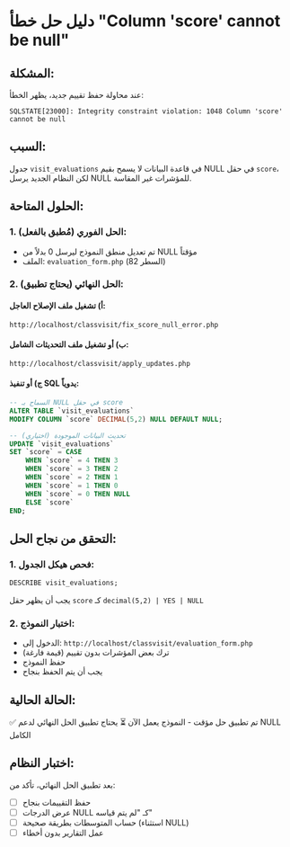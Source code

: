 # دليل حل خطأ "Column 'score' cannot be null"

## المشكلة:
عند محاولة حفظ تقييم جديد، يظهر الخطأ:
```
SQLSTATE[23000]: Integrity constraint violation: 1048 Column 'score' cannot be null
```

## السبب:
جدول `visit_evaluations` في قاعدة البيانات لا يسمح بقيم NULL في حقل `score`، لكن النظام الجديد يرسل NULL للمؤشرات غير المقاسة.

## الحلول المتاحة:

### 1. الحل الفوري (مُطبق بالفعل):
- تم تعديل منطق النموذج ليرسل 0 بدلاً من NULL مؤقتاً
- الملف: `evaluation_form.php` (السطر 82)

### 2. الحل النهائي (يحتاج تطبيق):

#### أ) تشغيل ملف الإصلاح العاجل:
```
http://localhost/classvisit/fix_score_null_error.php
```

#### ب) أو تشغيل ملف التحديثات الشامل:
```
http://localhost/classvisit/apply_updates.php
```

#### ج) أو تنفيذ SQL يدوياً:
```sql
-- السماح بـ NULL في حقل score
ALTER TABLE `visit_evaluations` 
MODIFY COLUMN `score` DECIMAL(5,2) NULL DEFAULT NULL;

-- تحديث البيانات الموجودة (اختياري)
UPDATE `visit_evaluations` 
SET `score` = CASE 
    WHEN `score` = 4 THEN 3
    WHEN `score` = 3 THEN 2
    WHEN `score` = 2 THEN 1
    WHEN `score` = 1 THEN 0
    WHEN `score` = 0 THEN NULL
    ELSE `score`
END;
```

## التحقق من نجاح الحل:

### 1. فحص هيكل الجدول:
```sql
DESCRIBE visit_evaluations;
```
يجب أن يظهر حقل `score` كـ `decimal(5,2) | YES | NULL`

### 2. اختبار النموذج:
- الدخول إلى: `http://localhost/classvisit/evaluation_form.php`
- ترك بعض المؤشرات بدون تقييم (قيمة فارغة)
- حفظ النموذج
- يجب أن يتم الحفظ بنجاح

## الحالة الحالية:
✅ تم تطبيق حل مؤقت - النموذج يعمل الآن
⏳ يحتاج تطبيق الحل النهائي لدعم NULL الكامل

## اختبار النظام:
بعد تطبيق الحل النهائي، تأكد من:
- [ ] حفظ التقييمات بنجاح
- [ ] عرض الدرجات NULL كـ "لم يتم قياسه"
- [ ] حساب المتوسطات بطريقة صحيحة (استثناء NULL)
- [ ] عمل التقارير بدون أخطاء
